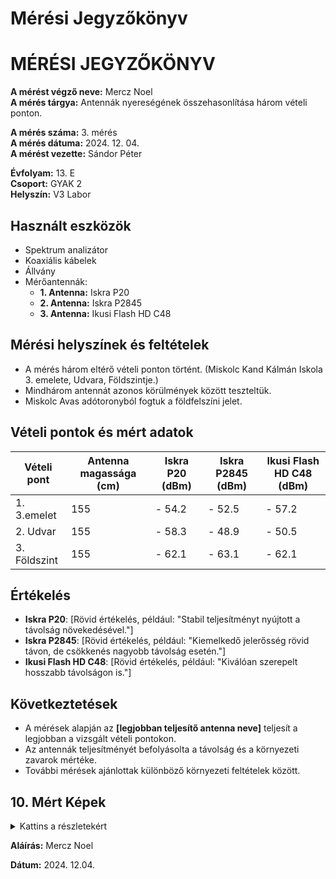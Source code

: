 # Mérési Jegyzőkönyv


<h1 id="mérési-jegyzőkönyv">MÉRÉSI JEGYZŐKÖNYV</h1>

<p><strong>A mérést végző neve:</strong> Mercz Noel<br />
<strong>A mérés tárgya:</strong> Antennák nyereségének összehasonlítása három vételi ponton.</p>

<p><strong>A mérés száma:</strong> 3. mérés<br />
<strong>A mérés dátuma:</strong> 2024. 12. 04.<br />
<strong>A mérést vezette:</strong> Sándor Péter</p>

<p><strong>Évfolyam:</strong> 13. E<br />
<strong>Csoport:</strong> GYAK 2<br />
<strong>Helyszín:</strong> V3 Labor</p>

## Használt eszközök
- Spektrum analizátor  
- Koaxiális kábelek  
- Állvány  
- Mérőantennák:
  - **1. Antenna:** Iskra P20  
  - **2. Antenna:** Iskra P2845  
  - **3. Antenna:** Ikusi Flash HD C48  

## Mérési helyszínek és feltételek
- A mérés három eltérő vételi ponton történt.  (Miskolc Kand Kálmán Iskola 3. emelete, Udvara, Földszintje.)
- Mindhárom antennát azonos körülmények között teszteltük.  
- Miskolc Avas adótoronyból fogtuk a földfelszíni jelet.

## Vételi pontok és mért adatok
| Vételi pont | Antenna magassága (cm) | Iskra P20 (dBm) | Iskra P2845 (dBm) | Ikusi Flash HD C48 (dBm) |
|-------------|---------------------------|-----------------|-------------------|--------------------------|
| 1.    3.emelet      | 155                    | - 54.2        | - 52.5          | - 57.2                 |
| 2.    Udvar      | 155                    | - 58.3        | - 48.9          | - 50.5                 |
| 3.    Földszint      | 155                    | - 62.1        | - 63.1          | - 62.1                 |

## Értékelés
- **Iskra P20**: [Rövid értékelés, például: "Stabil teljesítményt nyújtott a távolság növekedésével."]  
- **Iskra P2845**: [Rövid értékelés, például: "Kiemelkedő jelerősség rövid távon, de csökkenés nagyobb távolság esetén."]  
- **Ikusi Flash HD C48**: [Rövid értékelés, például: "Kiválóan szerepelt hosszabb távolságon is."]  

## Következtetések
- A mérések alapján az **[legjobban teljesítő antenna neve]** teljesít a legjobban a vizsgált vételi pontokon.  
- Az antennák teljesítményét befolyásolta a távolság és a környezeti zavarok mértéke.  
- További mérések ajánlottak különböző környezeti feltételek között.

## 10. Mért Képek
<details>
<summary>Kattins a részletekért</summary>

**Miskolc Kandó Kálmán 3. emelet | Ikusi Flash HD C48**
    <img src="https://noel-mercz.github.io/Meresijegyzokonyvek/" />
    <img src="https://noel-mercz.github.io/Meresijegyzokonyvek/" />
    <img src="https://noel-mercz.github.io/Meresijegyzokonyvek/" />


---

**Miskolc Kandó Kálmán Udvar | Ikusi Flash HD C48**
    <img src="https://noel-mercz.github.io/Meresijegyzokonyvek/" />
    <img src="https://noel-mercz.github.io/Meresijegyzokonyvek/" />
    <img src="https://noel-mercz.github.io/Meresijegyzokonyvek/" />

---

**Miskolc Kand Kálmán Földszint | Ikusi Flash HD C48**
    <img src="https://noel-mercz.github.io/Meresijegyzokonyvek/" />
    <img src="https://noel-mercz.github.io/Meresijegyzokonyvek/" />
    <img src="https://noel-mercz.github.io/Meresijegyzokonyvek/" />

---

**Miskolc Kandó Kálmán 3. emelet | Iskra P20 LOGPER**
    <img src="https://noel-mercz.github.io/Meresijegyzokonyvek/" />
    <img src="https://noel-mercz.github.io/Meresijegyzokonyvek/" />
    <img src="https://noel-mercz.github.io/Meresijegyzokonyvek/" />

---

**Miskolc Kandó Kálmán Udvar | Iskra P20 LOGPER**
    <img src="https://noel-mercz.github.io/Meresijegyzokonyvek/" />
    <img src="https://noel-mercz.github.io/Meresijegyzokonyvek/" />
    <img src="https://noel-mercz.github.io/Meresijegyzokonyvek/" />

---

**Miskolc Kand Kálmán Földszint | Iskra P20 LOGPER**
    <img src="https://noel-mercz.github.io/Meresijegyzokonyvek/" />
    <img src="https://noel-mercz.github.io/Meresijegyzokonyvek/" />
    <img src="https://noel-mercz.github.io/Meresijegyzokonyvek/" />

---

**Miskolc Kandó Kálmán 3. emelet | Iskra P2845**
    <img src="https://noel-mercz.github.io/Meresijegyzokonyvek/" />
    <img src="https://noel-mercz.github.io/Meresijegyzokonyvek/" />
    <img src="https://noel-mercz.github.io/Meresijegyzokonyvek/" />

---

**Miskolc Kandó Kálmán Udvar | Iskra P2845**
    <img src="https://noel-mercz.github.io/Meresijegyzokonyvek/" />
    <img src="https://noel-mercz.github.io/Meresijegyzokonyvek/" />
    <img src="https://noel-mercz.github.io/Meresijegyzokonyvek/" />

---

**Miskolc Kand Kálmán Földszint | Iskra P2845**
    <img src="https://noel-mercz.github.io/Meresijegyzokonyvek/" />
    <img src="https://noel-mercz.github.io/Meresijegyzokonyvek/" />
    <img src="https://noel-mercz.github.io/Meresijegyzokonyvek/" />



</details>

<p><strong>Aláírás:</strong> Mercz Noel</p>

<p><strong>Dátum:</strong> 2024. 12.04.</p>

